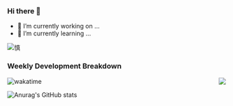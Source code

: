### Hi there 👋
- 🔭 I’m currently working on ...
- 🌱 I’m currently learning ...

![慎](https://img.wanyx.com/upload/hero/big98002.jpg)

### Weekly Development Breakdown
<img src="https://github-readme-stats.vercel.app/api/wakatime?username=fengjinlong&layout=compact" alt="wakatime">
<img align="right" src="https://github-readme-stats.vercel.app/api?username=fengjinlong&show_icons=true">

![Anurag's GitHub stats](https://github-readme-stats.vercel.app/api?username=fengjinlong&show_icons=true&theme=dracula)
